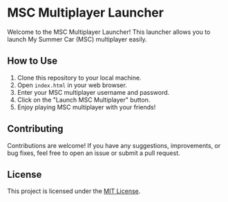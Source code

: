 # MSC Multiplayer Launcher

Welcome to the MSC Multiplayer Launcher! This launcher allows you to launch My Summer Car (MSC) multiplayer easily.

## How to Use

1. Clone this repository to your local machine.
2. Open `index.html` in your web browser.
3. Enter your MSC multiplayer username and password.
4. Click on the "Launch MSC Multiplayer" button.
5. Enjoy playing MSC multiplayer with your friends!

## Contributing

Contributions are welcome! If you have any suggestions, improvements, or bug fixes, feel free to open an issue or submit a pull request.

## License

This project is licensed under the [MIT License](LICENSE).
